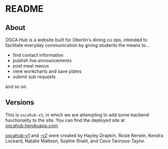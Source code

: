 # README

## About
OSCA Hub is a website built for Oberlin's dining co ops, intended to facilitate
everyday communication by giving students the means to...
* find contact information
* publish live announcements
* post meal menus
* view workcharts and save plates
* submit sub requests

and so on.

## Versions
This is `oscahub-v3`, in which we are attempting to add some backend functionality
to the site. You can find the deployed site at [oscahub.herokuapp.com](http://oscahub.herokuapp.com).

[oscahub-v1](https://github.com/hayleydrapkin/osca-comment) and [-v2](https://github.com/sshalit/oscahub) were created by Hayley Drapkin, Rosie Kerwin, Kendra Lockard,
Natalie Mattson, Sophie Shalit, and Cece Tannous-Taylor.
